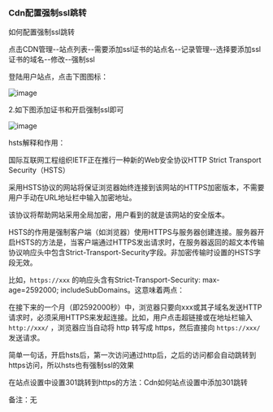 ### Cdn配置强制ssl跳转

如何配置强制ssl跳转

点击CDN管理--站点列表--需要添加ssl证书的站点名--记录管理--选择要添加ssl证书的域名--修改--强制ssl

登陆用户站点，点击下图图标：

![image](https://user-images.githubusercontent.com/90588289/135227802-add4dbdf-a39e-4555-8923-e6b515621da0.png)

2.如下图添加证书和开启强制ssl即可

![image](https://user-images.githubusercontent.com/90588289/133751613-08af0c95-8110-4de7-a903-e9442f65f9bd.png)

hsts解释和作用：

国际互联网工程组织IETF正在推行一种新的Web安全协议HTTP Strict Transport Security（HSTS）

采用HSTS协议的网站将保证浏览器始终连接到该网站的HTTPS加密版本，不需要用户手动在URL地址栏中输入加密地址。

该协议将帮助网站采用全局加密，用户看到的就是该网站的安全版本。

HSTS的作用是强制客户端（如浏览器）使用HTTPS与服务器创建连接。服务器开启HSTS的方法是，当客户端通过HTTPS发出请求时，在服务器返回的超文本传输协议响应头中包含Strict-Transport-Security字段。非加密传输时设置的HSTS字段无效。

比如，```https://xxx``` 的响应头含有Strict-Transport-Security: max-age=2592000; includeSubDomains。这意味着两点：

在接下来的一个月（即2592000秒）中，浏览器只要向xxx或其子域名发送HTTP请求时，必须采用HTTPS来发起连接。比如，用户点击超链接或在地址栏输入 ```http://xxx/``` ，浏览器应当自动将 http 转写成 https，然后直接向 ```https://xxx/``` 发送请求。

简单一句话，开启hsts后，第一次访问通过http后，之后的访问都会自动跳转到https访问，所以hsts也有强制ssl的效果

在站点设置中设置301跳转到https的方法：Cdn如何站点设置中添加301跳转

备注：无
